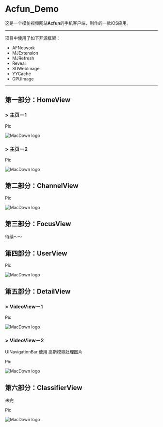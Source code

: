 # Acfun_Demo

这是一个模仿视频网站**Acfun**的手机客户端，制作的一款iOS应用。

***
项目中使用了如下开源框架：

* AFNetwork
* MJExtension
* MJRefresh
* Reveal
* SDWebImage
* YYCache
* GPUImage



***
## 第一部分：HomeView

### > 主页－1
Pic

![MacDown logo](https://raw.githubusercontent.com/DeppL/MarkdownPhotoLib/master/Acfun_Demo_Pic/HomeView-1.png)

### > 主页－2
Pic

![MacDown logo](https://raw.githubusercontent.com/DeppL/MarkdownPhotoLib/master/Acfun_Demo_Pic/HomeView-2.png)


## 第二部分：ChannelView
Pic

![MacDown logo](https://raw.githubusercontent.com/DeppL/MarkdownPhotoLib/master/Acfun_Demo_Pic/ChannelView.png)

## 第三部分：FocusView
待续～～


## 第四部分：UserView
Pic

![MacDown logo](https://raw.githubusercontent.com/DeppL/MarkdownPhotoLib/master/Acfun_Demo_Pic/UserView.png)


## 第五部分：DetailView

### > VideoView－1
Pic

![MacDown logo](https://raw.githubusercontent.com/DeppL/MarkdownPhotoLib/master/Acfun_Demo_Pic/DetailView-1.png)

### > VideoView－2
UINavigationBar 使用 高斯模糊处理图片

Pic

![MacDown logo](https://raw.githubusercontent.com/DeppL/MarkdownPhotoLib/master/Acfun_Demo_Pic/DetailView-3.png)


## 第六部分：ClassifierView
未完

Pic

![MacDown logo](https://raw.githubusercontent.com/DeppL/MarkdownPhotoLib/master/Acfun_Demo_Pic/ClassifierView.png)






